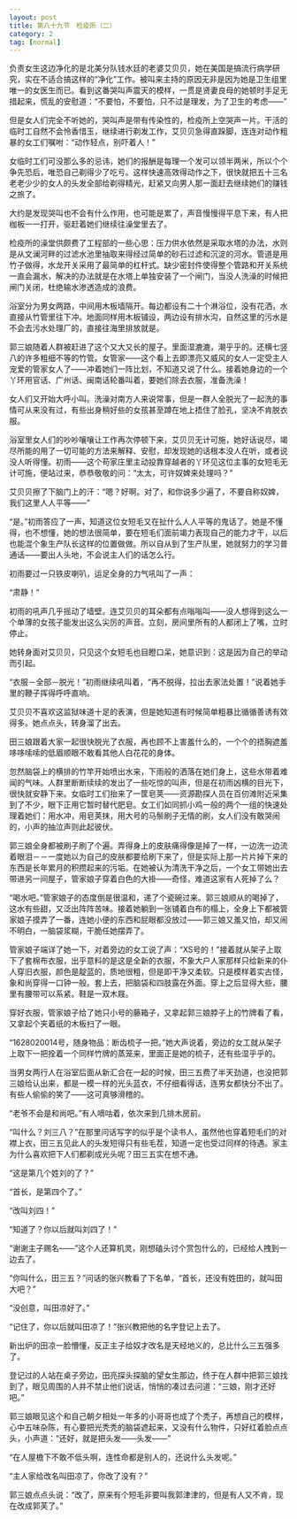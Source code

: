 ```yaml
---
layout: post
title: 第八十九节　检疫所（二）
category: 2
tag: [normal]
---
```


负责女生这边净化的是北美分队钱水廷的老婆艾贝贝，她在美国是搞流行病学研究，实在不适合搞这样的“净化”工作。被叫来主持的原因无非是因为她是卫生组里唯一的女医生而已。看到这番哭叫声震天的模样，一贯是贤妻良母的她顿时手足无措起来，慌乱的安慰道：“不要怕，不要怕，只不过是理发，为了卫生的考虑――”

但是女人们完全不听她的，哭叫声是带有传染性的，检疫所上空哭声一片。干活的临时工自然不会怜香惜玉，继续进行剃发工作，艾贝贝急得直跺脚，连连对动作粗暴的女工们嘱咐：“动作轻点，别吓着人！”

女临时工们可没那么多的忌讳，她们的报酬是每理一个发可以领半两米，所以个个争先恐后，唯恐自己剃得少了吃亏。这样快速高效得动作之下，很快就把五十三名老老少少的女人的头发全部给剃得精光，赶紧又向男人那一面赶去继续她们的赚钱之旅了。

大约是发现哭叫也不会有什么作用，也可能是累了，声音慢慢得平息下来，有人把枷板一一打开，驱赶着她们继续往澡堂里去了。

检疫所的澡堂供颇费了工程部的一些心思：压力供水依然是采取水塔的办法，水则是从文澜河畔的过滤水池里抽取来得经过简单的砂石过滤和沉淀的河水。管道是用竹子做得，水龙开关采用了最简单的杠杆式。缺少密封件使得整个管路和开关系统一直会漏水，解决的办法就是在水塔上单独安装了一个闸门，当没人洗澡的时候把闸门关闭，杜绝输水渗透造成的浪费。

浴室分为男女两路，中间用木板墙隔开。每边都设有二十个淋浴位，没有花洒，水直接从竹管里往下冲。地面同样用木板铺设，两边设有排水沟，自然这里的污水是不会去污水处理厂的，直接往海里排放就是。

郭三娘随着人群被赶进了这个又大又长的屋子。里面湿漉漉，潮乎乎的。还横七竖八的许多粗细不等的竹管。女管家――这个看上去即漂亮又威风的女人一定受主人宠爱的管家女人了――冲着她们一阵比划，不知道又说了什么。接着她身边的一个丫环用官话、广州话、闽南话轮番叫着，要她们除去衣服，准备洗澡！

女人们又开始大呼小叫。洗澡对南方人来说常事，但是一群人全脱光了一起洗的事情可从来没有过，有些出身稍好些的女孩甚至蹲在地上捂住了脸孔，坚决不肯脱衣服。

浴室里女人们的吵吵嚷嚷让工作再次停顿下来，艾贝贝无计可施，她好话说尽，竭尽所能的用了一切可能的方法来解释、安慰，却发现她的话根本没人在听，或者说没人听得懂。初雨――这个苟家庄里主动投靠穿越者的丫环见这位主事的女短毛无计可施，便站过来，恭恭敬敬的问：“太太，可许奴婢来处理吗？”

艾贝贝擦了下脑门上的汗：“嗯？好啊。对了，和你说多少遍了，不要自称奴婢，我们这里人人平等――”

“是。”初雨答应了一声，知道这位女短毛又在扯什么人人平等的鬼话了。她是不懂得，也不想懂，她的想法很简单，要在短毛们面前竭力表现自己的能力才干，以后也能混个象生产队长这样的位置做做。所以自从到了生产队里，她就努力的学习普通话――要出人头地，不会说主人们的话怎么行。

初雨要过一只铁皮喇叭，运足全身的力气吼叫了一声：

“肃静！”

初雨的吼声几乎摇动了墙壁。连艾贝贝的耳朵都有点嗡嗡叫――没人想得到这么一个单薄的女孩子能发出这么尖厉的声音。立刻，房间里所有的人都闭上了嘴，立时停止。

她转身面对艾贝贝，只见这个女短毛也目瞪口呆，她意识到：这是因为自己的举动而引起。

“衣服－全部－脱光！”初雨继续吼叫着，“再不脱得，拉出去家法处置！”说着她手里的鞭子挥得呼呼直响。

艾贝贝不喜欢这监狱味道十足的表演，但是她知道有时候简单粗暴比循循善诱有效得多。她点点头，转身溜了出去。

田三娘跟着大家一起很快脱光了衣服，再也顾不上害羞什么的，一个个的捂胸遮羞哆哆嗦嗦的低眉顺眼不敢看其他人白花花的身体。

忽然脑袋上的横排的竹竿开始喷出水来，下雨般的洒落在她们身上，这些水带着难闻的气味。人群里断断续续的发出了一些吃惊的叫声，但是在初雨凶横的目光下，很快就安静下来。女临时工们抬来了一筐皂荚――资源勘探人员在百仞滩附近采集到了不少，眼下正用它暂时替代肥皂。女工们如同抓小鸡一般的两个一组的快速处理着她们：用水冲，用皂荚抹，用大号的马鬃刷子无情的刷，女人们没有敢哭闹的，小声的抽泣声则此起彼伏。

郭三娘全身都被刷子刷了个遍。弄得身上的皮肤痛得像是掉了一样，一边洗一边流着眼泪－－一度她以为自己的皮肤都要给刷下来了，但是实际上那一片片掉下来的东西是长年累月的积攒起来的污垢。在她被认为清洗干净之后，一个女工带她出去带进另一间屋子，管家娘子穿着白色的大褂――奇怪，难道这家有人死掉了么？

“喝水吧。”管家娘子的态度倒是很温和，递了个瓷碗过来。郭三娘顺从的喝掉了，这水有些甜，又泛出阵阵苦味。接着她躺到一张铺着白布的榻上，全身上下都被管家娘子摸弄了一番，连她小便的东西和屁眼都没放过――郭三娘又羞又怕，却又闹不明白，一脑袋浆糊，干脆任她摆弄了。

管家娘子端详了她一下，对着旁边的女工说了声：“XS号的！”接着就从架子上取下了套棉布衣服，出乎意料的是这是全新的衣服，不象大户人家那样只给新来的仆人穿旧衣服，颜色是靛蓝的，质地很粗，但是即干净又柔软。只是模样着实古怪，象和尚穿得一口钟一般。套上去，把脑袋和四肢露在外面。穿上之后显得大些，腰里有腰带可以系紧。鞋是一双木屐。

穿好衣服，管家娘子给了她只小号的藤箱子，又拿起郭三娘脖子上的竹牌看了看，又拿起个夹着纸的木板扫了一眼。

“1628020014号，随身物品：断齿梳子一把。”她大声说着，旁边的女工就从架子上取下一把拴着一个同样竹牌的蒸笼来，里面正是她的梳子，还有些湿乎乎的。

当男女两行人在浴室后面从新汇合在一起的时候，田三五费了半天劲道，也没把郭三娘给认出来，都是一模一样的光头蓝衣，不仔细看得话，连男女都快分不出了。有些人偷偷的笑了――这可真够滑稽的。

“老爷不会是和尚吧。”有人嘀咕着，依次来到几排木房前。

“叫什么？刘三八？”在那里问话写字的似乎是个读书人，虽然他也穿着短毛们的对襟上衣，田三五见此人的头发短得只有些毛茬，知道一定也受过同样的待遇。家主为什么喜欢把下人们都剃成光头呢？田三五实在想不通。

“这是第几个姓刘的了？”

“首长，是第四个了。”

“改叫刘四！”

“知道了？你以后就叫刘四了！”

“谢谢主子赐名――”这个人还算机灵，刚想磕头讨个赏包什么的，已经给人拽到一边去了。

“你叫什么，田三五？”问话的张兴教看了下名单，“首长，还没有姓田的，就叫田大吧？”

“没创意，叫田凉好了。”

“记住了，你以后就叫田凉了！”张兴教把他的名字登记上去了。

新出炉的田凉一脸懵懂，反正主子给奴才改名是天经地义的，总比什么三五强多了。

登记过的人站在桌子旁边，田亮探头探脑的望女生那边，终于在人群中把郭三娘找到了，眼见周围的人并不禁止他们说话，悄悄的凑过去问道：“三娘，刚才还好吧。”

郭三娘眼见这个和自己朝夕相处一年多的小哥哥也成了个秃子，再想自己的模样，心中五味杂陈，有心要把光秃秃的脑袋遮起来，又没有什么物件，只好红着脸点点头，小声道：“还好，就是把头发——头发——”

“在人屋檐下不敢不低头啊，连性命都是别人的，还说什么头发呢。”

“主人家给改名叫田凉了，你改了没有？”

郭三娘点点头说：“改了，原来有个短毛非要叫我郭津津的，但是有人又不肯，现在改成郭芙了。”
